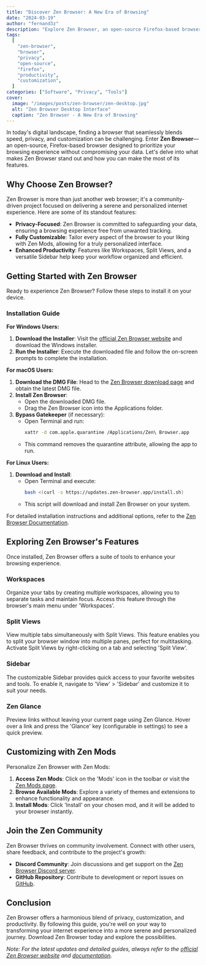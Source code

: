 ```yaml
---
title: "Discover Zen Browser: A New Era of Browsing"
date: "2024-03-19"
author: "fernand3z"
description: "Explore Zen Browser, an open-source Firefox-based browser that prioritizes privacy, customization, and productivity."
tags:
  [
    "zen-browser",
    "browser",
    "privacy",
    "open-source",
    "firefox",
    "productivity",
    "customization",
  ]
categories: ["Software", "Privacy", "Tools"]
cover:
  image: "/images/posts/zen-browser/zen-desktop.jpg"
  alt: "Zen Browser Desktop Interface"
  caption: "Zen Browser - A New Era of Browsing"
---
```


In today's digital landscape, finding a browser that seamlessly blends speed, privacy, and customization can be challenging. Enter **Zen Browser**—an open-source, Firefox-based browser designed to prioritize your browsing experience without compromising your data. Let's delve into what makes Zen Browser stand out and how you can make the most of its features.

## Why Choose Zen Browser?

Zen Browser is more than just another web browser; it's a community-driven project focused on delivering a serene and personalized internet experience. Here are some of its standout features:

- **Privacy-Focused**: Zen Browser is committed to safeguarding your data, ensuring a browsing experience free from unwanted tracking.
- **Fully Customizable**: Tailor every aspect of the browser to your liking with Zen Mods, allowing for a truly personalized interface.
- **Enhanced Productivity**: Features like Workspaces, Split Views, and a versatile Sidebar help keep your workflow organized and efficient.

## Getting Started with Zen Browser

Ready to experience Zen Browser? Follow these steps to install it on your device.

### Installation Guide

**For Windows Users:**

1. **Download the Installer**: Visit the [official Zen Browser website](https://zen-browser.app) and download the Windows installer.
2. **Run the Installer**: Execute the downloaded file and follow the on-screen prompts to complete the installation.

**For macOS Users:**

1. **Download the DMG File**: Head to the [Zen Browser download page](https://zen-browser.app) and obtain the latest DMG file.
2. **Install Zen Browser**:
   - Open the downloaded DMG file.
   - Drag the Zen Browser icon into the Applications folder.
3. **Bypass Gatekeeper** (if necessary):
   - Open Terminal and run:
     ```bash
     xattr -d com.apple.quarantine /Applications/Zen\ Browser.app
     ```
   - This command removes the quarantine attribute, allowing the app to run.

**For Linux Users:**

1. **Download and Install**:
   - Open Terminal and execute:
     ```bash
     bash <(curl -s https://updates.zen-browser.app/install.sh)
     ```
   - This script will download and install Zen Browser on your system.

For detailed installation instructions and additional options, refer to the [Zen Browser Documentation](https://docs.zen-browser.app/guides/downloads).

## Exploring Zen Browser's Features

Once installed, Zen Browser offers a suite of tools to enhance your browsing experience.

### Workspaces

Organize your tabs by creating multiple workspaces, allowing you to separate tasks and maintain focus. Access this feature through the browser's main menu under 'Workspaces'.

### Split Views

View multiple tabs simultaneously with Split Views. This feature enables you to split your browser window into multiple panes, perfect for multitasking. Activate Split Views by right-clicking on a tab and selecting 'Split View'.

### Sidebar

The customizable Sidebar provides quick access to your favorite websites and tools. To enable it, navigate to 'View' > 'Sidebar' and customize it to suit your needs.

### Zen Glance

Preview links without leaving your current page using Zen Glance. Hover over a link and press the 'Glance' key (configurable in settings) to see a quick preview.

## Customizing with Zen Mods

Personalize Zen Browser with Zen Mods:

1. **Access Zen Mods**: Click on the 'Mods' icon in the toolbar or visit the [Zen Mods page](https://zen-browser.app/mods).
2. **Browse Available Mods**: Explore a variety of themes and extensions to enhance functionality and appearance.
3. **Install Mods**: Click 'Install' on your chosen mod, and it will be added to your browser instantly.

## Join the Zen Community

Zen Browser thrives on community involvement. Connect with other users, share feedback, and contribute to the project's growth:

- **Discord Community**: Join discussions and get support on the [Zen Browser Discord server](https://discord.gg/zen-browser).
- **GitHub Repository**: Contribute to development or report issues on [GitHub](https://github.com/zen-browser/desktop).

## Conclusion

Zen Browser offers a harmonious blend of privacy, customization, and productivity. By following this guide, you're well on your way to transforming your internet experience into a more serene and personalized journey. Download Zen Browser today and explore the possibilities.

*Note: For the latest updates and detailed guides, always refer to the [official Zen Browser website](https://zen-browser.app) and [documentation](https://docs.zen-browser.app/).* 